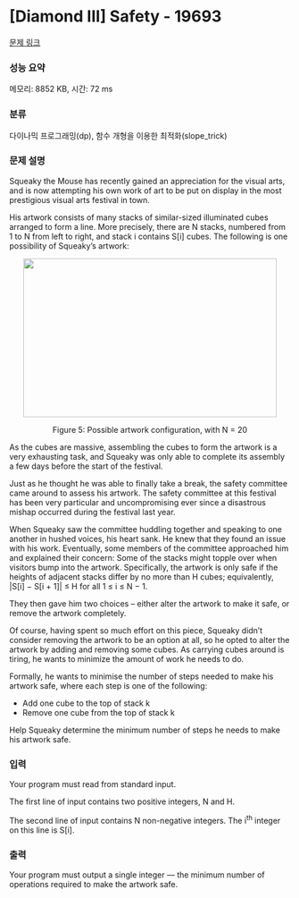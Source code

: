 # [Diamond III] Safety - 19693 

[문제 링크](https://www.acmicpc.net/problem/19693) 

### 성능 요약

메모리: 8852 KB, 시간: 72 ms

### 분류

다이나믹 프로그래밍(dp), 함수 개형을 이용한 최적화(slope_trick)

### 문제 설명

<p>Squeaky the Mouse has recently gained an appreciation for the visual arts, and is now attempting his own work of art to be put on display in the most prestigious visual arts festival in town.</p>

<p>His artwork consists of many stacks of similar-sized illuminated cubes arranged to form a line. More precisely, there are N stacks, numbered from 1 to N from left to right, and stack i contains S[i] cubes. The following is one possibility of Squeaky’s artwork:</p>

<p style="text-align: center;"><img alt="" src="" style="width: 454px; height: 284px;"></p>

<p style="text-align: center;">Figure 5: Possible artwork configuration, with N = 20</p>

<p>As the cubes are massive, assembling the cubes to form the artwork is a very exhausting task, and Squeaky was only able to complete its assembly a few days before the start of the festival.</p>

<p>Just as he thought he was able to finally take a break, the safety committee came around to assess his artwork. The safety committee at this festival has been very particular and uncompromising ever since a disastrous mishap occurred during the festival last year.</p>

<p>When Squeaky saw the committee huddling together and speaking to one another in hushed voices, his heart sank. He knew that they found an issue with his work. Eventually, some members of the committee approached him and explained their concern: Some of the stacks might topple over when visitors bump into the artwork. Specifically, the artwork is only safe if the heights of adjacent stacks differ by no more than H cubes; equivalently, |S[i] − S[i + 1]| ≤ H for all 1 ≤ i ≤ N − 1.</p>

<p>They then gave him two choices – either alter the artwork to make it safe, or remove the artwork completely.</p>

<p>Of course, having spent so much effort on this piece, Squeaky didn’t consider removing the artwork to be an option at all, so he opted to alter the artwork by adding and removing some cubes. As carrying cubes around is tiring, he wants to minimize the amount of work he needs to do.</p>

<p>Formally, he wants to minimise the number of steps needed to make his artwork safe, where each step is one of the following:</p>

<ul>
	<li>Add one cube to the top of stack k</li>
	<li>Remove one cube from the top of stack k</li>
</ul>

<p>Help Squeaky determine the minimum number of steps he needs to make his artwork safe.</p>

### 입력 

 <p>Your program must read from standard input.</p>

<p>The first line of input contains two positive integers, N and H.</p>

<p>The second line of input contains N non-negative integers. The i<sup>th</sup> integer on this line is S[i].</p>

### 출력 

 <p>Your program must output a single integer — the minimum number of operations required to make the artwork safe.</p>

